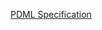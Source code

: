 [PDML Specification](http://gd.tuwien.ac.at/.vhost/analyzer.polito.it/30alpha/docs/dissectors/PDMLSpec.htm)
